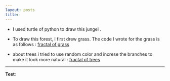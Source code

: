 ```yaml
---
layout: posts
title:
---
```



<!-- 
[my favorite website](http://www.google.com) -->




<!-- 
![alt text]( "Team Picture") -->

- I used turtle of python to draw this jungel . 
- To draw this forest, I first drew grass. The code I wrote for the grass is as follows :
[fractal of grass](../assets/grass_11zon.jpg)

- about trees i tried to use random color and increse the branches to make it look more natural :
[fractal of trees ](../assets/tree_11zon.jpg)


    
    














---
**Test**:
